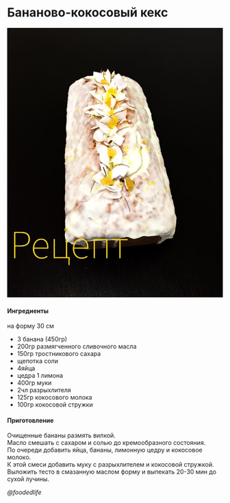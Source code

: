# Бананово-кокосовый кекс

![Бананово-кокосовый кекс](../../pics/32098248_845265672328078_6065260160081723392_n.jpg)

#### Ингредиенты

на форму 30 см

* 3 банана (450гр)
* 200гр размягченного сливочного масла
* 150гр тростникового сахара
* щепотка соли
* 4яйца
* цедра 1 лимона
* 400гр муки
* 2чл разрыхлителя
* 125гр кокосового молока
* 100гр кокосовой стружки

#### Приготовление

Очищенные бананы размять вилкой.  
Масло смешать с сахаром и солью до кремообразного состояния.  
По очереди добавить яйца, бананы, лимонную цедру и кокосовое молоко.  
К этой смеси добавить муку с разрыхлителем и кокосовой стружкой.  
Выложить тесто в смазанную маслом форму и выпекать 20-30 мин до сухой лучины.

*@foodedlife*